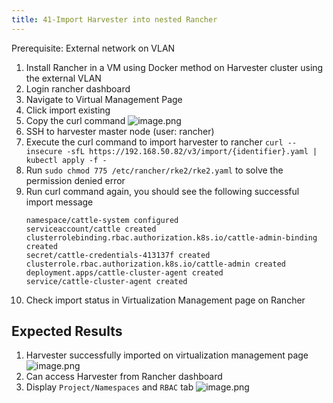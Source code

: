 ```yaml
---
title: 41-Import Harvester into nested Rancher
---
```

Prerequisite: External network on VLAN
1. Install Rancher in a VM using Docker method on Harvester cluster using the external VLAN
1. Login rancher dashboard
1. Navigate to Virtual Management Page
1. Click import existing
1. Copy the curl command 
![image.png](https://images.zenhubusercontent.com/61519853321ea20d65443929/08e70d37-e573-47b1-a3d6-0f3615116d48)
1. SSH to harvester master node (user: rancher)
1. Execute the curl command to import harvester to rancher
`curl --insecure -sfL https://192.168.50.82/v3/import/{identifier}.yaml | kubectl apply -f -`
1. Run `sudo chmod 775 /etc/rancher/rke2/rke2.yaml` to solve the permission denied error
1. Run curl command again, you should see the following successful import message
    ```shell
    namespace/cattle-system configured
    serviceaccount/cattle created
    clusterrolebinding.rbac.authorization.k8s.io/cattle-admin-binding created
    secret/cattle-credentials-413137f created
    clusterrole.rbac.authorization.k8s.io/cattle-admin created
    deployment.apps/cattle-cluster-agent created
    service/cattle-cluster-agent created
    ```
1. Check import status in Virtualization Management page on Rancher 

## Expected Results
1. Harvester successfully imported on virtualization management page 
![image.png](https://images.zenhubusercontent.com/61519853321ea20d65443929/2df98c88-8885-4e9d-a5b2-66f27eea8553)
1. Can access Harvester from Rancher dashboard
1. Display `Project/Namespaces` and `RBAC` tab 
![image.png](https://images.zenhubusercontent.com/61519853321ea20d65443929/89a5277f-24dd-4bf6-b882-b112fad6f80b)